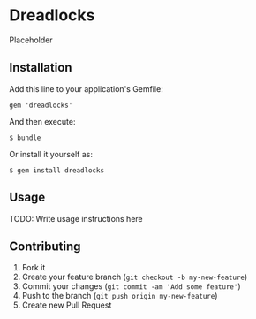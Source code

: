 # Dreadlocks 

Placeholder

## Installation

Add this line to your application's Gemfile:

    gem 'dreadlocks'

And then execute:

    $ bundle

Or install it yourself as:

    $ gem install dreadlocks

## Usage

TODO: Write usage instructions here

## Contributing

1. Fork it
2. Create your feature branch (`git checkout -b my-new-feature`)
3. Commit your changes (`git commit -am 'Add some feature'`)
4. Push to the branch (`git push origin my-new-feature`)
5. Create new Pull Request
